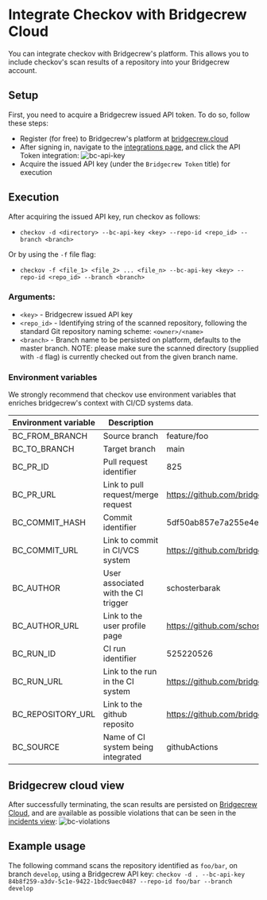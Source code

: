 # Integrate Checkov with Bridgecrew Cloud
You can integrate checkov with Bridgecrew's platform. This allows you to include checkov's scan results of a repository
into your Bridgecrew account.

## Setup
First, you need to acquire a Bridgecrew issued API token. To do so, follow these steps: 
- Register (for free) to Bridgecrew's platform at [bridgecrew.cloud](https://www.bridgecrew.cloud/)
- After signing in, navigate to the [integrations page](https://www.bridgecrew.cloud/integrations), and click the API Token integration:
![bc-api-key](bc-api-integration.png)
- Acquire the issued API key (under the `Bridgecrew Token` title) for execution

## Execution
After acquiring the issued API key, run checkov as follows:

- `checkov -d <directory> --bc-api-key <key> --repo-id <repo_id> --branch <branch>`

Or by using the `-f` file flag:
- `checkov -f <file_1> <file_2> ... <file_n> --bc-api-key <key> --repo-id <repo_id> --branch <branch>`

### Arguments:
- `<key>` - Bridgecrew issued API key
- `<repo_id>` - Identifying string of the scanned repository, following the standard Git repository naming scheme: `<owner>/<name>`
- `<branch>` - Branch name to be persisted on platform, defaults to the master branch. NOTE: please make sure the scanned directory (supplied with `-d` flag)
is currently checked out from the given branch name.

### Environment variables
We strongly recommend that checkov use environment variables that enriches bridgecrew's context with CI/CD systems data.

| Environment variable      | Description                               | Example 
| ------------------------- | -----------                               | ------------------------- | 
| BC_FROM_BRANCH            | Source branch                             | feature/foo |
| BC_TO_BRANCH              | Target branch                             | main |
| BC_PR_ID                  | Pull request identifier                   | 825 |
| BC_PR_URL                 | Link to pull request/merge request        | https://github.com/bridgecrewio/checkov/pull/825 |
| BC_COMMIT_HASH            | Commit identifier                         | 5df50ab857e7a255e4e731877748b539915ad489 |
| BC_COMMIT_URL             | Link to commit in CI/VCS system           | https://github.com/bridgecrewio/checkov/commit/5df50ab857e7a255e4e731877748b539915ad489 |
| BC_AUTHOR                 | User associated with the CI trigger       | schosterbarak |
| BC_AUTHOR_URL             | Link to the user profile page             | https://github.com/schosterbarak |
| BC_RUN_ID                 | CI run identifier                         | 525220526 |
| BC_RUN_URL                | Link to the run in the CI system          | https://github.com/bridgecrewio/checkov/actions/runs/525220526 |
| BC_REPOSITORY_URL         | Link to the github reposito               | https://github.com/bridgecrewio/checkov/ |
| BC_SOURCE                 | Name of CI system being integrated        | githubActions |


## Bridgecrew cloud view
After successfully terminating, the scan results are persisted on [Bridgecrew Cloud](https://www.bridgecrew.cloud), and are available as possible violations
that can be seen
in the [incidents view](https://www.bridgecrew.cloud/incidents):
![bc-violations](bc-violations.png)

## Example usage
The following command scans the repository identified as `foo/bar`, on branch `develop`, using a Bridgecrew API key:
`checkov -d . --bc-api-key 84b8f259-a3dv-5c1e-9422-1bdc9aec0487 --repo-id foo/bar --branch develop` 
